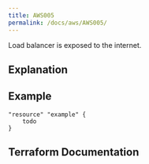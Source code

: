 ```yaml
---
title: AWS005
permalink: /docs/aws/AWS005/
---
```


Load balancer is exposed to the internet.

## Explanation

## Example

```
"resource" "example" {
	todo
}
```

## Terraform Documentation
